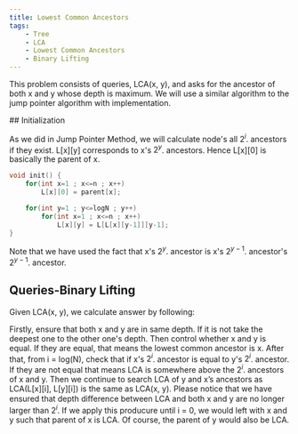 ```yaml
---
title: Lowest Common Ancestors
tags:
    - Tree
    - LCA
    - Lowest Common Ancestors
    - Binary Lifting
---
```


This problem consists of queries, LCA(x, y), and asks for the ancestor of both x and y whose depth is maximum. We will use a similar algorithm to the jump pointer algorithm with implementation.

## Initialization

As we did in Jump Pointer Method, we will calculate node's all $2^i$. ancestors if they exist. L[x][y] corresponds to x's $2^y$. ancestors. Hence L[x][0] is basically the parent of x.

```cpp
void init() {
    for(int x=1 ; x<=n ; x++)
        L[x][0] = parent[x];

    for(int y=1 ; y<=logN ; y++)
        for(int x=1 ; x<=n ; x++)
            L[x][y] = L[L[x][y-1]][y-1];
}
```
Note that we have used the fact that x's $2^y$. ancestor is x's $2^{y−1}$. ancestor's $2^{y−1}$. ancestor.

## Queries-Binary Lifting

Given LCA(x, y), we calculate answer by following:

Firstly, ensure that both x and y are in same depth. If it is not take the deepest one to the other one's depth. Then control whether x and y is equal. If they are equal, that means the lowest common ancestor is x. After that, from i = log(N), check that if x's $2^i$. ancestor is equal to y's $2^i$. ancestor. If they are not equal that means LCA is somewhere above the $2^i$. ancestors of x and y. Then we continue to search LCA of y and x’s ancestors as LCA(L[x][i], L[y][i]) is the same as LCA(x, y). Please notice that we have ensured that depth diﬀerence between LCA and both x and y are no longer larger than $2^i$. If we apply this producure until i = 0, we would left with x and y such that parent of x is LCA. Of course, the parent of y would also be LCA.
